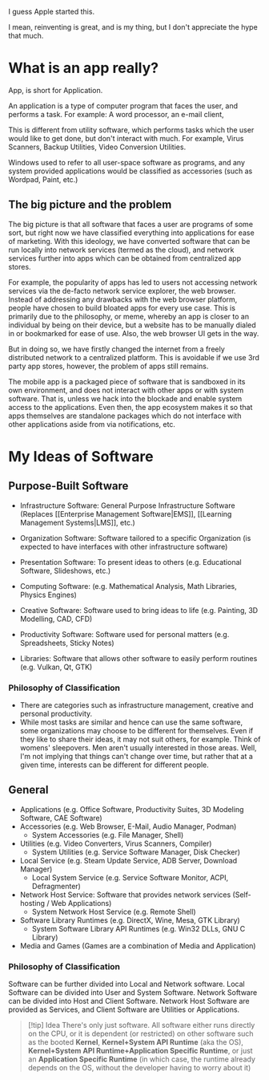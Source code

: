 I guess Apple started this.

I mean, reinventing is great, and is my thing, but I don't appreciate the hype that much.
# What is an app really?
App, is short for Application.

An application is a type of computer program that faces the user, and performs a task. For example: A word processor, an e-mail client, 

This is different from utility software, which performs tasks which the user would like to get done, but don't interact with much. For example, Virus Scanners, Backup Utilities, Video Conversion Utilities.

Windows used to refer to all user-space software as programs, and any system provided applications would be classified as accessories (such as Wordpad, Paint, etc.)
## The big picture and the problem

The big picture is that all software that faces a user are programs of some sort, but right now we have classified everything into applications for ease of marketing. With this ideology, we have converted software that can be run locally into network services (termed as the cloud), and network services further into apps which can be obtained from centralized app stores.

For example, the popularity of apps has led to users not accessing network services via the de-facto network service explorer, the web browser. Instead of addressing any drawbacks with the web browser platform, people have chosen to build bloated apps for every use case. This is primarily due to the philosophy, or meme, whereby an app is closer to an individual by being on their device, but a website has to be manually dialed in or bookmarked for ease of use. Also, the web browser UI gets in the way.

But in doing so, we have firstly changed the internet from a freely distributed network to a centralized platform. This is avoidable if we use 3rd party app stores, however, the problem of apps still remains.

The mobile app is a packaged piece of software that is sandboxed in its own environment, and does not interact with other apps or with system software. That is, unless we hack into the blockade and enable system access to the applications. Even then, the app ecosystem makes it so that apps themselves are standalone packages which do not interface with other applications aside from via notifications, etc.


# My Ideas of Software
## Purpose-Built Software
- Infrastructure Software: General Purpose Infrastructure Software (Replaces [[Enterprise Management Software|EMS]], [[Learning Management Systems|LMS]], etc.)
- Organization Software: Software tailored to a specific Organization (is expected to have interfaces with other infrastructure software)

- Presentation Software: To present ideas to others (e.g. Educational Software, Slideshows, etc.)
- Computing Software: (e.g. Mathematical Analysis, Math Libraries, Physics Engines)
- Creative Software: Software used to bring ideas to life (e.g. Painting, 3D Modelling, CAD, CFD)
- Productivity Software: Software used for personal matters (e.g. Spreadsheets, Sticky Notes)
- Libraries: Software that allows other software to easily perform routines (e.g. Vulkan, Qt, GTK)
### Philosophy of Classification
- There are categories such as infrastructure management, creative and personal productivity.
- While most tasks are similar and hence can use the same software, some organizations may choose to be different for themselves. Even if they like to share their ideas, it may not suit others, for example. Think of womens' sleepovers. Men aren't usually interested in those areas. Well, I'm not implying that things can't change over time, but rather that at a given time, interests can be different for different people.
## General
- Applications (e.g. Office Software, Productivity Suites, 3D Modeling Software, CAE Software)
- Accessories (e.g. Web Browser, E-Mail, Audio Manager, Podman)
	- System Accessories (e.g. File Manager, Shell)
- Utilities (e.g. Video Converters, Virus Scanners, Compiler)
	- System Utilities (e.g. Service Software Manager, Disk Checker)
- Local Service (e.g. Steam Update Service, ADB Server, Download Manager)
	- Local System Service (e.g. Service Software Monitor, ACPI, Defragmenter)
- Network Host Service: Software that provides network services (Self-hosting / Web Applications)
	- System Network Host Service (e.g. Remote Shell)
- Software Library Runtimes (e.g. DirectX, Wine, Mesa, GTK Library)
	- System Software Library API Runtimes (e.g. Win32 DLLs, GNU C Library)
- Media and Games (Games are a combination of Media and Application)

### Philosophy of Classification
Software can be further divided into Local and Network software.
Local Software can be divided into User and System Software.
Network Software can be divided into Host and Client Software.
Network Host Software are provided as Services, and Client Software are Utilities or Applications.

> [!tip] Idea
> There's only just software. All software either runs directly on the CPU, or it is dependent (or restricted) on other software such as the booted **Kernel**, **Kernel+System API Runtime** (aka the OS), **Kernel+System API Runtime+Application Specific Runtime**, or just an **Application Specific Runtime** (in which case, the runtime already depends on the OS, without the developer having to worry about it)